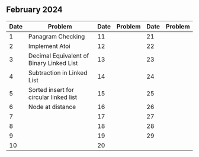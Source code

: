 ## February 2024

| Date | Problem                                  | Date | Problem | Date | Problem |
| ---- | ---------------------------------------- | ---- | ------- | ---- | ------- |
| 1    | Panagram Checking                        | 11   |         | 21   |         |
| 2    | Implement Atoi                           | 12   |         | 22   |         |
| 3    | Decimal Equivalent of Binary Linked List | 13   |         | 23   |         |
| 4    | Subtraction in Linked List               | 14   |         | 24   |         |
| 5    | Sorted insert for circular linked list   | 15   |         | 25   |         |
| 6    | Node at distance                         | 16   |         | 26   |         |
| 7    |                                          | 17   |         | 27   |         |
| 8    |                                          | 18   |         | 28   |         |
| 9    |                                          | 19   |         | 29   |         |
| 10   |                                          | 20   |         |      |         |
